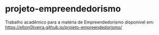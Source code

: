 # projeto-empreendedorismo
Trabalho acadêmico para a matéria de Empreendedorismo
disponível em: https://elton0liveira.github.io/projeto-empreendedorismo/
